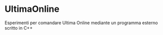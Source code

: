 # UltimaOnline
Esperimenti per comandare Ultima Online mediante un programma esterno scritto in C++
